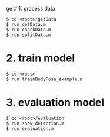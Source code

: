 ge  # 1. process data
```
$ cd <root>/getData
$ run getData.m
$ run checkData.m
$ run splitData.m
```
# 2. train model
```
$ cd <root>
$ run trainBodyPose_example.m
```

# 3. evaluation model
```
$ cd <root>/evaluation
$ run show_detection.m
$ run evaluation.m
```
